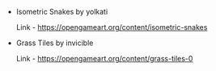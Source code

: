 - Isometric Snakes by yolkati

  Link - <https://opengameart.org/content/isometric-snakes>

- Grass Tiles by invicible

  Link - <https://opengameart.org/content/grass-tiles-0>

  